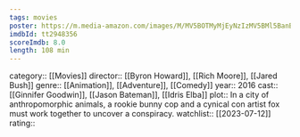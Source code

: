 ```yaml
---
tags: movies
poster: https://m.media-amazon.com/images/M/MV5BOTMyMjEyNzIzMV5BMl5BanBnXkFtZTgwNzIyNjU0NzE@._V1_SX300.jpg
imdbId: tt2948356
scoreImdb: 8.0
length: 108 min
---
```


category:: [[Movies]]
director:: [[Byron Howard]], [[Rich Moore]], [[Jared Bush]]
genre:: [[Animation]], [[Adventure]], [[Comedy]]
year:: 2016
cast:: [[Ginnifer Goodwin]], [[Jason Bateman]], [[Idris Elba]]
plot:: In a city of anthropomorphic animals, a rookie bunny cop and a cynical con artist fox must work together to uncover a conspiracy.
watchlist:: [[2023-07-12]]
rating::

